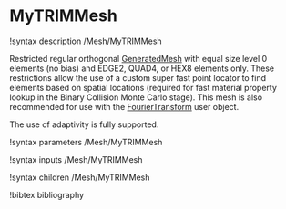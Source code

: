 # MyTRIMMesh

!syntax description /Mesh/MyTRIMMesh

Restricted regular orthogonal [GeneratedMesh](/GeneratedMesh.md) with equal size
level 0 elements (no bias) and EDGE2, QUAD4, or HEX8 elements only. These
restrictions allow the use of a custom super fast point locator to find elements
based on spatial locations (required for fast material property lookup in the
Binary Collision Monte Carlo stage). This mesh is also recommended for use with
the [FourierTransform](/FourierTransform.md) user object.

The use of adaptivity is fully supported.

!syntax parameters /Mesh/MyTRIMMesh

!syntax inputs /Mesh/MyTRIMMesh

!syntax children /Mesh/MyTRIMMesh

!bibtex bibliography
